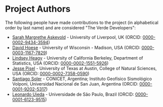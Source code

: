 # Project Authors

The following people have made contributions to the project (in alphabetical
order by last name) and are considered "The Verde Developers":

* [Sarah Margrethe Askevold](https://github.com/SAskevold) - University of Liverpool, UK (ORCID: [0000-0002-9434-3594](https://www.orcid.org/0000-0002-9434-3594))
* [David Hoese](https://github.com/djhoese) - University of Wisconsin - Madison, USA (ORCID: [0000-0003-1167-7829](https://www.orcid.org/0000-0003-1167-7829))
* [Lindsey Heagy](https://github.com/lheagy) - University of California Berkeley, Department of Statistics, USA (ORCID: [0000-0002-1551-5926](https://www.orcid.org/0000-0002-1551-5926))
* [Jesse Pisel](https://github.com/jessepisel) - University of Texas at Austin, College of Natural Sciences, USA (ORCID: [0000-0002-7358-0590](https://www.orcid.org/0000-0002-7358-0590))
* [Santiago Soler](https://github.com/santisoler) - CONICET, Argentina; Instituto Geofísico Sismológico Volponi, Universidad Nacional de San Juan, Argentina (ORCID: [0000-0001-9202-5317](https://www.orcid.org/0000-0001-9202-5317))
* [Leonardo Uieda](https://github.com/leouieda) - Universidade de São Paulo, Brazil (ORCID: [0000-0001-6123-9515](https://www.orcid.org/0000-0001-6123-9515))
